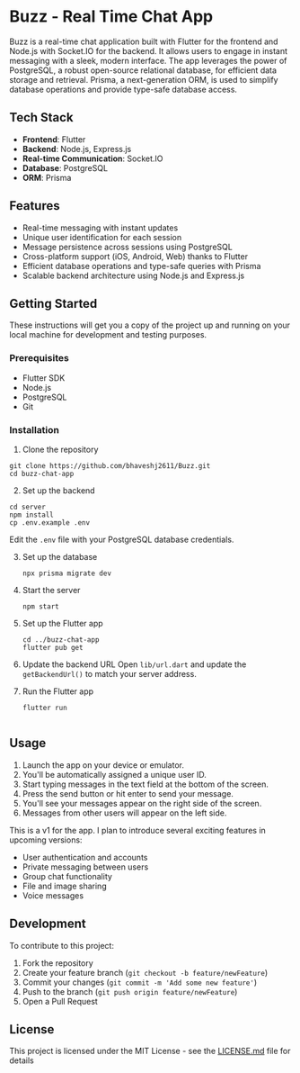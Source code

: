 
# Buzz - Real Time Chat App

Buzz is a real-time chat application built with Flutter for the frontend and Node.js with Socket.IO for the backend. It allows users to engage in instant messaging with a sleek, modern interface. The app leverages the power of PostgreSQL, a robust open-source relational database, for efficient data storage and retrieval. Prisma, a next-generation ORM, is used to simplify database operations and provide type-safe database access.

## Tech Stack

- **Frontend**: Flutter
- **Backend**: Node.js, Express.js
- **Real-time Communication**: Socket.IO
- **Database**: PostgreSQL
- **ORM**: Prisma

## Features

- Real-time messaging with instant updates
- Unique user identification for each session
- Message persistence across sessions using PostgreSQL
- Cross-platform support (iOS, Android, Web) thanks to Flutter
- Efficient database operations and type-safe queries with Prisma
- Scalable backend architecture using Node.js and Express.js

## Getting Started

These instructions will get you a copy of the project up and running on your local machine for development and testing purposes.

### Prerequisites

- Flutter SDK
- Node.js
- PostgreSQL
- Git

### Installation

1. Clone the repository

```
git clone https://github.com/bhaveshj2611/Buzz.git
cd buzz-chat-app
```

2. Set up the backend
```
cd server
npm install
cp .env.example .env
```

Edit the `.env` file with your PostgreSQL database credentials.

3. Set up the database
   ```
   npx prisma migrate dev

4. Start the server
   ```
   npm start
   
5. Set up the Flutter app

   ```
   cd ../buzz-chat-app
   flutter pub get

6. Update the backend URL
Open `lib/url.dart` and update the `getBackendUrl()` to match your server address.

7. Run the Flutter app
   ```
   flutter run


## Usage

1. Launch the app on your device or emulator.
2. You'll be automatically assigned a unique user ID.
3. Start typing messages in the text field at the bottom of the screen.
4. Press the send button or hit enter to send your message.
5. You'll see your messages appear on the right side of the screen.
6. Messages from other users will appear on the left side.

This is a v1 for the app. I plan to introduce several exciting features in upcoming versions:

- User authentication and accounts
- Private messaging between users
- Group chat functionality
- File and image sharing
- Voice messages

## Development

To contribute to this project:

1. Fork the repository
2. Create your feature branch (`git checkout -b feature/newFeature`)
3. Commit your changes (`git commit -m 'Add some new feature'`)
4. Push to the branch (`git push origin feature/newFeature`)
5. Open a Pull Request

## License

This project is licensed under the MIT License - see the [LICENSE.md](LICENSE.md) file for details

